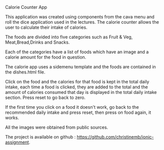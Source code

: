 Calorie Counter App

This application was created using components from the cava menu and roll the dice application used in the lectures.
The calorie counter allows the user to calculate their intake of calories.

The foods are divided into five categories such as Fruit & Veg, Meat,Bread,Drinks and Snacks.

Each of the categories have a list of foods which have an image and a calorie amount for the food in question.

The calorie app uses a sidemenu template and the foods are contained in the dishes.html file.

Click on the food and the calories for that food is kept in the total daily intake, each time a food is clicked, they are added to the total and the amount of 
calories consumed that day is displayed in the total daily intake section. Press reset to go back to zero.

If the first time you click on a food it doesn't work, go back to the recommended daily intake and press reset, then press on food again, it works.

All the images were obtained from public sources.

The project is available on github : https://github.com/christinemb/ionic-assignment.
